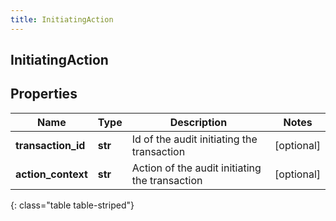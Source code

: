 ```yaml
---
title: InitiatingAction
---
```

## InitiatingAction

## Properties

|Name | Type | Description | Notes|
|------------ | ------------- | ------------- | -------------|
| **transaction_id** | **str** | Id of the audit initiating the transaction | [optional] |
| **action_context** | **str** | Action of the audit initiating the transaction | [optional] |
{: class="table table-striped"}


